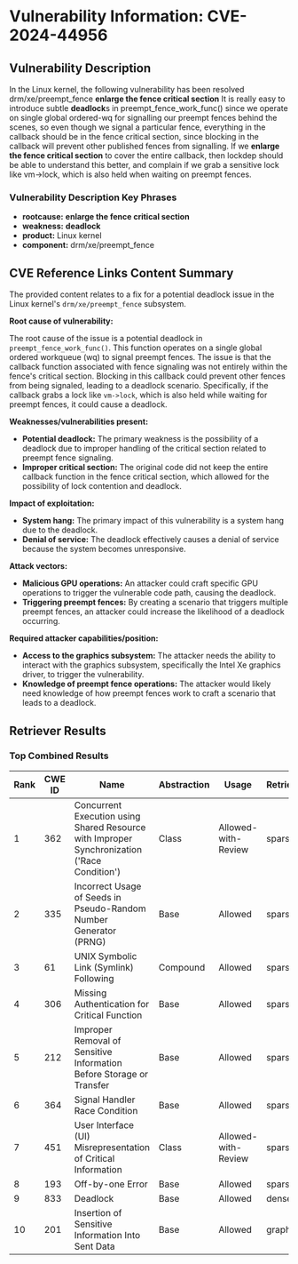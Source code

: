 # Vulnerability Information: CVE-2024-44956

## Vulnerability Description
In the Linux kernel, the following vulnerability has been resolved drm/xe/preempt_fence **enlarge the fence critical section** It is really easy to introduce subtle **deadlock**s in preempt_fence_work_func() since we operate on single global ordered-wq for signalling our preempt fences behind the scenes, so even though we signal a particular fence, everything in the callback should be in the fence critical section, since blocking in the callback will prevent other published fences from signalling. If we **enlarge the fence critical section** to cover the entire callback, then lockdep should be able to understand this better, and complain if we grab a sensitive lock like vm->lock, which is also held when waiting on preempt fences.

### Vulnerability Description Key Phrases
- **rootcause:** **enlarge the fence critical section**
- **weakness:** **deadlock**
- **product:** Linux kernel
- **component:** drm/xe/preempt_fence

## CVE Reference Links Content Summary
The provided content relates to a fix for a potential deadlock issue in the Linux kernel's `drm/xe/preempt_fence` subsystem.

**Root cause of vulnerability:**

The root cause of the issue is a potential deadlock in `preempt_fence_work_func()`. This function operates on a single global ordered workqueue (wq) to signal preempt fences. The issue is that the callback function associated with fence signaling was not entirely within the fence's critical section. Blocking in this callback could prevent other fences from being signaled, leading to a deadlock scenario. Specifically, if the callback grabs a lock like `vm->lock`, which is also held while waiting for preempt fences, it could cause a deadlock.

**Weaknesses/vulnerabilities present:**

- **Potential deadlock:** The primary weakness is the possibility of a deadlock due to improper handling of the critical section related to preempt fence signaling.
- **Improper critical section:** The original code did not keep the entire callback function in the fence critical section, which allowed for the possibility of lock contention and deadlock.

**Impact of exploitation:**

-   **System hang:** The primary impact of this vulnerability is a system hang due to the deadlock.
-   **Denial of service:** The deadlock effectively causes a denial of service because the system becomes unresponsive.

**Attack vectors:**

-   **Malicious GPU operations:** An attacker could craft specific GPU operations to trigger the vulnerable code path, causing the deadlock.
-   **Triggering preempt fences:** By creating a scenario that triggers multiple preempt fences, an attacker could increase the likelihood of a deadlock occurring.

**Required attacker capabilities/position:**

-   **Access to the graphics subsystem:** The attacker needs the ability to interact with the graphics subsystem, specifically the Intel Xe graphics driver, to trigger the vulnerability.
-   **Knowledge of preempt fence operations:** The attacker would likely need knowledge of how preempt fences work to craft a scenario that leads to a deadlock.

## Retriever Results

### Top Combined Results

| Rank | CWE ID | Name | Abstraction | Usage  | Retrievers | Individual Scores |
|------|--------|------|-------------|-------|------------|-------------------|
| 1 | 362 | Concurrent Execution using Shared Resource with Improper Synchronization ('Race Condition') | Class | Allowed-with-Review | sparse | 0.512 |
| 2 | 335 | Incorrect Usage of Seeds in Pseudo-Random Number Generator (PRNG) | Base | Allowed | sparse | 0.507 |
| 3 | 61 | UNIX Symbolic Link (Symlink) Following | Compound | Allowed | sparse | 0.495 |
| 4 | 306 | Missing Authentication for Critical Function | Base | Allowed | sparse | 0.480 |
| 5 | 212 | Improper Removal of Sensitive Information Before Storage or Transfer | Base | Allowed | sparse | 0.476 |
| 6 | 364 | Signal Handler Race Condition | Base | Allowed | sparse | 0.471 |
| 7 | 451 | User Interface (UI) Misrepresentation of Critical Information | Class | Allowed-with-Review | sparse | 0.471 |
| 8 | 193 | Off-by-one Error | Base | Allowed | sparse | 0.467 |
| 9 | 833 | Deadlock | Base | Allowed | dense | 0.538 |
| 10 | 201 | Insertion of Sensitive Information Into Sent Data | Base | Allowed | graph | 0.002 |

